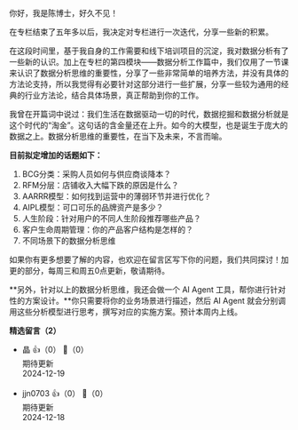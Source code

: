 你好，我是陈博士，好久不见！

在专栏结束了五年多以后，我决定对专栏进行一次迭代，分享一些新的积累。

在这段时间里，基于我自身的工作需要和线下培训项目的沉淀，我对数据分析有了一些新的认识。加上在专栏的第四模块——数据分析工作篇中，我们仅用了一节课来认识了数据分析思维的重要性，分享了一些非常简单的培养方法，并没有具体的方法论支持，所以我觉得有必要针对这部分进行一些扩展，分享一些较为通用的经典的行业方法论，结合具体场景，真正帮助到你的工作。

我曾在开篇词中说过：我们生活在数据驱动一切的时代，数据挖掘和数据分析就是这个时代的“淘金”。这句话的含金量还在上升。如今的大模型，也是诞生于庞大的数据之上。数据分析思维的重要性，在当下及未来，不言而喻。

**目前拟定增加的话题如下：**

1. BCG分类：采购人员如何与供应商谈降本？
2. RFM分层：店铺收入大幅下跌的原因是什么？
3. AARRR模型：如何找到运营中的薄弱环节并进行优化？
4. AIPL模型：可口可乐的品牌资产是多少？
5. 人生阶段：针对用户的不同人生阶段推荐哪些产品？
6. 客户生命周期管理：你的产品客户结构是怎样的？
7. 不同场景下的数据分析思维

如果你有更多想要了解的内容，也欢迎在留言区写下你的问题，我们共同探讨！加更的部分，每周三和周五0点更新，敬请期待。

**另外，针对以上的数据分析思维，我还会做一个 AI Agent 工具，帮你进行针对性的方案设计。**你只需要将你的业务场景进行描述，然后 AI Agent 就会分别调用这些分析模型进行思考，撰写对应的实施方案。预计本周内上线。
<div><strong>精选留言（2）</strong></div><ul>
<li><span>晶</span> 👍（0） 💬（0）<div>期待更新</div>2024-12-19</li><br/><li><span>jjn0703</span> 👍（0） 💬（0）<div>期待更新</div>2024-12-18</li><br/>
</ul>
